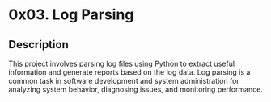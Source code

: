 # 0x03. Log Parsing

## Description
This project involves parsing log files using Python to extract useful information and generate reports based on the log data. Log parsing is a common task in software development and system administration for analyzing system behavior, diagnosing issues, and monitoring performance.
